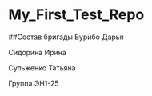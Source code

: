 # My_First_Test_Repo

##Состав бригады
Бурибо Дарья

Сидорина Ирина

Сульженко Татьяна

Группа ЭН1-25
